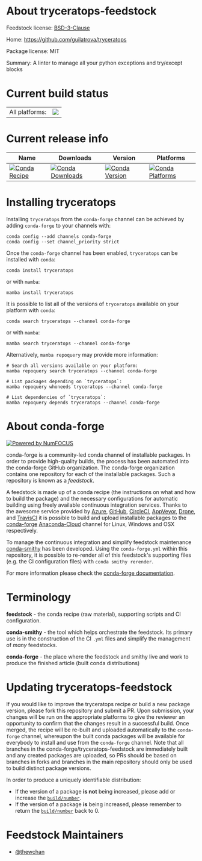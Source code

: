About tryceratops-feedstock
===========================

Feedstock license: [BSD-3-Clause](https://github.com/conda-forge/tryceratops-feedstock/blob/main/LICENSE.txt)

Home: https://github.com/guilatrova/tryceratops

Package license: MIT

Summary: A linter to manage all your python exceptions and try/except blocks

Current build status
====================


<table><tr><td>All platforms:</td>
    <td>
      <a href="https://dev.azure.com/conda-forge/feedstock-builds/_build/latest?definitionId=13428&branchName=main">
        <img src="https://dev.azure.com/conda-forge/feedstock-builds/_apis/build/status/tryceratops-feedstock?branchName=main">
      </a>
    </td>
  </tr>
</table>

Current release info
====================

| Name | Downloads | Version | Platforms |
| --- | --- | --- | --- |
| [![Conda Recipe](https://img.shields.io/badge/recipe-tryceratops-green.svg)](https://anaconda.org/conda-forge/tryceratops) | [![Conda Downloads](https://img.shields.io/conda/dn/conda-forge/tryceratops.svg)](https://anaconda.org/conda-forge/tryceratops) | [![Conda Version](https://img.shields.io/conda/vn/conda-forge/tryceratops.svg)](https://anaconda.org/conda-forge/tryceratops) | [![Conda Platforms](https://img.shields.io/conda/pn/conda-forge/tryceratops.svg)](https://anaconda.org/conda-forge/tryceratops) |

Installing tryceratops
======================

Installing `tryceratops` from the `conda-forge` channel can be achieved by adding `conda-forge` to your channels with:

```
conda config --add channels conda-forge
conda config --set channel_priority strict
```

Once the `conda-forge` channel has been enabled, `tryceratops` can be installed with `conda`:

```
conda install tryceratops
```

or with `mamba`:

```
mamba install tryceratops
```

It is possible to list all of the versions of `tryceratops` available on your platform with `conda`:

```
conda search tryceratops --channel conda-forge
```

or with `mamba`:

```
mamba search tryceratops --channel conda-forge
```

Alternatively, `mamba repoquery` may provide more information:

```
# Search all versions available on your platform:
mamba repoquery search tryceratops --channel conda-forge

# List packages depending on `tryceratops`:
mamba repoquery whoneeds tryceratops --channel conda-forge

# List dependencies of `tryceratops`:
mamba repoquery depends tryceratops --channel conda-forge
```


About conda-forge
=================

[![Powered by
NumFOCUS](https://img.shields.io/badge/powered%20by-NumFOCUS-orange.svg?style=flat&colorA=E1523D&colorB=007D8A)](https://numfocus.org)

conda-forge is a community-led conda channel of installable packages.
In order to provide high-quality builds, the process has been automated into the
conda-forge GitHub organization. The conda-forge organization contains one repository
for each of the installable packages. Such a repository is known as a *feedstock*.

A feedstock is made up of a conda recipe (the instructions on what and how to build
the package) and the necessary configurations for automatic building using freely
available continuous integration services. Thanks to the awesome service provided by
[Azure](https://azure.microsoft.com/en-us/services/devops/), [GitHub](https://github.com/),
[CircleCI](https://circleci.com/), [AppVeyor](https://www.appveyor.com/),
[Drone](https://cloud.drone.io/welcome), and [TravisCI](https://travis-ci.com/)
it is possible to build and upload installable packages to the
[conda-forge](https://anaconda.org/conda-forge) [Anaconda-Cloud](https://anaconda.org/)
channel for Linux, Windows and OSX respectively.

To manage the continuous integration and simplify feedstock maintenance
[conda-smithy](https://github.com/conda-forge/conda-smithy) has been developed.
Using the ``conda-forge.yml`` within this repository, it is possible to re-render all of
this feedstock's supporting files (e.g. the CI configuration files) with ``conda smithy rerender``.

For more information please check the [conda-forge documentation](https://conda-forge.org/docs/).

Terminology
===========

**feedstock** - the conda recipe (raw material), supporting scripts and CI configuration.

**conda-smithy** - the tool which helps orchestrate the feedstock.
                   Its primary use is in the construction of the CI ``.yml`` files
                   and simplify the management of *many* feedstocks.

**conda-forge** - the place where the feedstock and smithy live and work to
                  produce the finished article (built conda distributions)


Updating tryceratops-feedstock
==============================

If you would like to improve the tryceratops recipe or build a new
package version, please fork this repository and submit a PR. Upon submission,
your changes will be run on the appropriate platforms to give the reviewer an
opportunity to confirm that the changes result in a successful build. Once
merged, the recipe will be re-built and uploaded automatically to the
`conda-forge` channel, whereupon the built conda packages will be available for
everybody to install and use from the `conda-forge` channel.
Note that all branches in the conda-forge/tryceratops-feedstock are
immediately built and any created packages are uploaded, so PRs should be based
on branches in forks and branches in the main repository should only be used to
build distinct package versions.

In order to produce a uniquely identifiable distribution:
 * If the version of a package **is not** being increased, please add or increase
   the [``build/number``](https://docs.conda.io/projects/conda-build/en/latest/resources/define-metadata.html#build-number-and-string).
 * If the version of a package **is** being increased, please remember to return
   the [``build/number``](https://docs.conda.io/projects/conda-build/en/latest/resources/define-metadata.html#build-number-and-string)
   back to 0.

Feedstock Maintainers
=====================

* [@thewchan](https://github.com/thewchan/)

